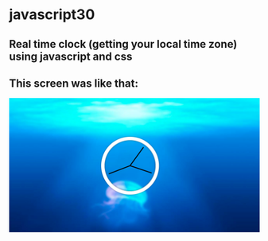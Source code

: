 # javascript30

## Real time clock (getting your local time zone) using javascript and css

## This screen was like that:
![image](images/image.png)